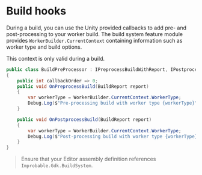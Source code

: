 # Build hooks

During a build, you can use the Unity provided callbacks to add pre- and post-processing to your worker build.
The build system feature module provides `WorkerBuilder.CurrentContext` containing information such as worker type and build options.

This context is only valid during a build.

```csharp
public class BuildPreProcessor : IPreprocessBuildWithReport, IPostprocessBuildWithReport
{
    public int callbackOrder => 0;
    public void OnPreprocessBuild(BuildReport report)
    {
        var workerType = WorkerBuilder.CurrentContext.WorkerType;
        Debug.Log($"Pre-processing build with worker type {workerType}");
    }

    public void OnPostprocessBuild(BuildReport report)
    {
        var workerType = WorkerBuilder.CurrentContext.WorkerType;
        Debug.Log($"Post-processing build with worker type {workerType}");
    }
}
```

> Ensure that your Editor assembly definition references `Improbable.Gdk.BuildSystem`.
